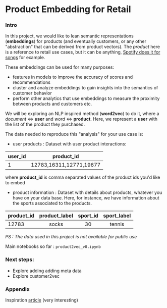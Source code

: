 # Product Embedding for Retail

### Intro

In this project, we would like to lean semantic representations (**embeddings**) for products (and eventually customers, or any other "abstraction" that can be derived from product vectors). The *product* here is a reference to retail use cases, but it can be anything, [Spotify does it for songs](https://read.hyperight.com/how-spotify-knows-what-music-you-like-hint-with-machine-learning/) for example.

These embeddings can be used for many purposes:

- features in  models to improve the accuracy of scores and recommendations
- cluster and analyze embeddings to gain insights into the semantics of customer behavior
- perform other analytics that use embeddings to measure the proximity between products and customers etc.

We will be exploring an NLP inspired method (**word2vec**) to do it, where a *document* <=> **user** and *word* <=> **product**. Here, we represent a **user** with the list of the product they purchased.

The data needed to reproduce this "analysis" for your use case is:
 
* user products : Dataset with user product interactions:
 
| user_id       | product_id    |
| ------------- |:-------------:|
| 1             | 12783,16311,12771,19677 |
 
 where **product_id** is comma separated values of the product ids you'd like to embed

* product information : Dataset with details about products, whatever you have on your data base. Here, for instance, we have information about the sports associated to the products.
 
| product_id       | product_label    | sport_id    | sport_label    |
| ---------------- |:----------------:|:-----------:|:--------------:|
| 12783            | socks | 30 | tennis |

*PS : The data used in this project is not available for public use*

Main notebooks so far : `product2vec_v0.ipynb`

### Next steps:

- Explore adding adding meta data
- Explore customer2vec

### Appendix

Inspiration [article](https://blog.griddynamics.com/customer2vec-representation-learning-and-automl-for-customer-analytics-and-personalization/) (very interesting)
